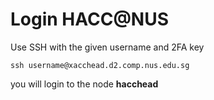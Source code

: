 # Login HACC@NUS

Use SSH with the given username and 2FA key

```
ssh username@xacchead.d2.comp.nus.edu.sg

```

you will login to the node __hacchead__
